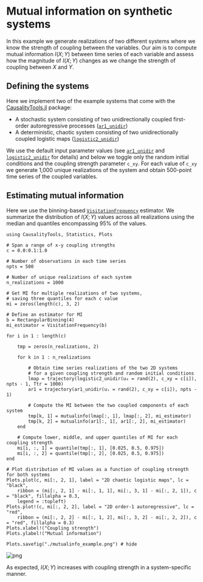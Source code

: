 # Mutual information on synthetic systems

In this example we generate realizations of two different systems where we know the strength of coupling between the variables. Our aim is to compute mutual information $I(X; Y)$ between time series of each variable and assess how the magnitude of $I(X; Y)$ changes as we change the strength of coupling between $X$ and $Y$.

## Defining the systems

Here we implement two of the example systems that come with the [CausalityTools.jl](https://github.com/JuliaDynamics/CausalityTools.jl) package:

* A stochastic system consisting of two unidirectionally coupled first-order autoregressive processes ([`ar1_unidir`](@ref))
* A deterministic, chaotic system consisting of two unidirectionally coupled logistic maps ([`logistic2_unidir`](@ref))

We use the default input parameter values (see [`ar1_unidir`](@ref) and [`logistic2_unidir`](@ref) for details) and below we toggle only the random initial conditions and the coupling strength parameter `c_xy`. For each value of `c_xy` we generate 1,000 unique realizations of the system and obtain 500-point time series of the coupled variables.

## Estimating mutual information

Here we use the binning-based [`VisitationFrequency`](@ref) estimator. We summarize the distribution of $I(X; Y)$ values across all realizations using the median and quantiles encompassing 95\% of the values.

```@example
using CausalityTools, Statistics, Plots

# Span a range of x-y coupling strengths
c = 0.0:0.1:1.0

# Number of observations in each time series
npts = 500

# Number of unique realizations of each system
n_realizations = 1000

# Get MI for multiple realizations of two systems, 
# saving three quantiles for each c value
mi = zeros(length(c), 3, 2)

# Define an estimator for MI
b = RectangularBinning(4)
mi_estimator = VisitationFrequency(b)

for i in 1 : length(c)
    
    tmp = zeros(n_realizations, 2)
    
    for k in 1 : n_realizations
        
        # Obtain time series realizations of the two 2D systems 
        # for a given coupling strength and random initial conditions
        lmap = trajectory(logistic2_unidir(u₀ = rand(2), c_xy = c[i]), npts - 1, Ttr = 1000)
        ar1 = trajectory(ar1_unidir(uᵢ = rand(2), c_xy = c[i]), npts - 1)
        
        # Compute the MI between the two coupled components of each system
        tmp[k, 1] = mutualinfo(lmap[:, 1], lmap[:, 2], mi_estimator)
        tmp[k, 2] = mutualinfo(ar1[:, 1], ar1[:, 2], mi_estimator)
    end
    
    # Compute lower, middle, and upper quantiles of MI for each coupling strength
    mi[i, :, 1] = quantile(tmp[:, 1], [0.025, 0.5, 0.975])
    mi[i, :, 2] = quantile(tmp[:, 2], [0.025, 0.5, 0.975])
end

# Plot distribution of MI values as a function of coupling strength for both systems
Plots.plot(c, mi[:, 2, 1], label = "2D chaotic logistic maps", lc = "black",
    ribbon = (mi[:, 2, 1] - mi[:, 1, 1], mi[:, 3, 1] - mi[:, 2, 1]), c = "black", fillalpha = 0.3,
    legend = :topleft)
Plots.plot!(c, mi[:, 2, 2], label = "2D order-1 autoregressive", lc = "red",
    ribbon = (mi[:, 2, 2] - mi[:, 1, 2], mi[:, 3, 2] - mi[:, 2, 2]), c = "red", fillalpha = 0.3)
Plots.xlabel!("Coupling strength")
Plots.ylabel!("Mutual information")

Plots.savefig("./mutualinfo_example.png") # hide
```

![png](./mutualinfo_example.png)

As expected, $I(X; Y)$ increases with coupling strength in a system-specific manner.
